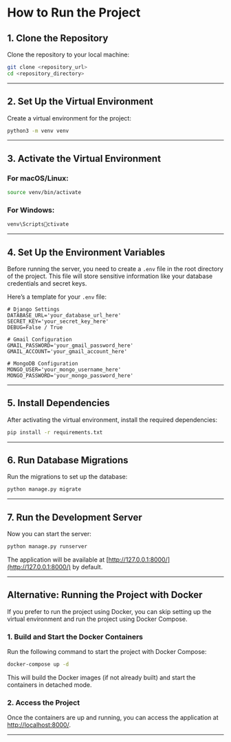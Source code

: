 
# How to Run the Project

## 1. Clone the Repository

Clone the repository to your local machine:

```sh
git clone <repository_url>
cd <repository_directory>
```

---

## 2. Set Up the Virtual Environment

Create a virtual environment for the project:

```sh
python3 -m venv venv
```

---

## 3. Activate the Virtual Environment

### For macOS/Linux:

```sh
source venv/bin/activate
```

### For Windows:

```sh
venv\Scriptsctivate
```

---

## 4. Set Up the Environment Variables

Before running the server, you need to create a `.env` file in the root directory of the project. This file will store sensitive information like your database credentials and secret keys.

Here’s a template for your `.env` file:

```
# Django Settings
DATABASE_URL='your_database_url_here'
SECRET_KEY='your_secret_key_here'
DEBUG=False / True

# Gmail Configuration
GMAIL_PASSWORD='your_gmail_password_here'
GMAIL_ACCOUNT='your_gmail_account_here'

# MongoDB Configuration
MONGO_USER='your_mongo_username_here'
MONGO_PASSWORD='your_mongo_password_here'
```

---

## 5. Install Dependencies

After activating the virtual environment, install the required dependencies:

```sh
pip install -r requirements.txt
```

---

## 6. Run Database Migrations

Run the migrations to set up the database:

```sh
python manage.py migrate
```

---

## 7. Run the Development Server

Now you can start the server:

```sh
python manage.py runserver
```

The application will be available at [http://127.0.0.1:8000/](http://127.0.0.1:8000/) by default.

---

## Alternative: Running the Project with Docker

If you prefer to run the project using Docker, you can skip setting up the virtual environment and run the project using Docker Compose.

### 1. Build and Start the Docker Containers

Run the following command to start the project with Docker Compose:

```sh
docker-compose up -d
```

This will build the Docker images (if not already built) and start the containers in detached mode.

### 2. Access the Project

Once the containers are up and running, you can access the application at [http://localhost:8000/](http://localhost:8000/).

---


